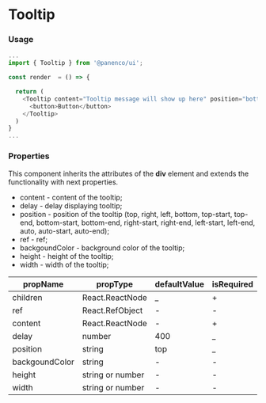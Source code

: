 # Tooltip

### Usage

```js
...
import { Tooltip } from '@panenco/ui';

const render  = () => {

  return (
    <Tooltip content="Tooltip message will show up here" position="bottom">
      <button>Button</button>
    </Tooltip>
  )
}
...
```

<!-- STORY -->

### Properties

This component inherits the attributes of the **div** element and extends the functionality with next properties.

- content - content of the tooltip;
- delay - delay displaying tooltip;
- position - position of the tooltip (top, right, left, bottom, top-start, top-end, bottom-start, bottom-end, right-start, right-end, left-start, left-end, auto, auto-start, auto-end);
- ref - ref;
- backgoundColor - background color of the tooltip;
- height - height of the tooltip;
- width - width of the tooltip;

| propName       | propType         | defaultValue | isRequired |
| --------       | ---------------  | ------------ | ---------- |
| children       | React.ReactNode  | \_           | +          |
| ref            | React.RefObject  | -            | -          |
| content        | React.ReactNode  | -            | +          |
| delay          | number           | 400          | \_         |
| position       | string           | top          | \_         |
| backgoundColor | string           | -            | -          |
| height         | string or number | -            | -          |
| width          | string or number | -            | -          |
